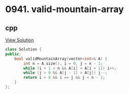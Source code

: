 # 0941. valid-mountain-array

## cpp

[View Solution](0941-valid-mountain-array.cpp)


```cpp
class Solution {
public:
    bool validMountainArray(vector<int>& A) {
        int n = A.size(), i = 0, j = n - 1;
        while (i + 1 < n && A[i] < A[i + 1]) i++;
        while (j > 0 && A[j - 1] > A[j]) j--;
        return i > 0 && i == j && j < n - 1;
    }
};
```

